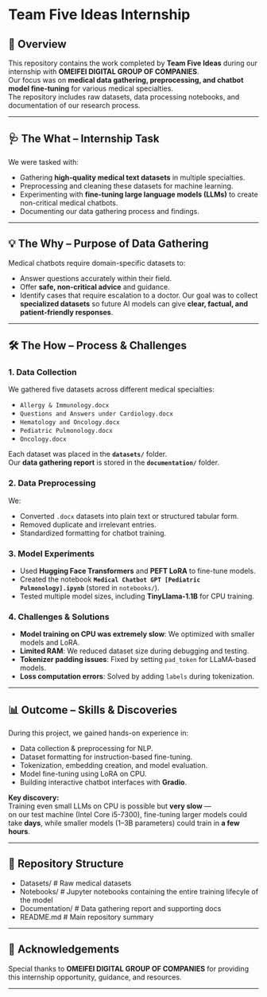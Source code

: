 # Team Five Ideas Internship

## 📌 Overview
This repository contains the work completed by **Team Five Ideas** during our internship with **OMEIFEI DIGITAL GROUP OF COMPANIES**.  
Our focus was on **medical data gathering, preprocessing, and chatbot model fine-tuning** for various medical specialties.  
The repository includes raw datasets, data processing notebooks, and documentation of our research process.

---

## 🩺 The What – Internship Task
We were tasked with:
- Gathering **high-quality medical text datasets** in multiple specialties.
- Preprocessing and cleaning these datasets for machine learning.
- Experimenting with **fine-tuning large language models (LLMs)** to create non-critical medical chatbots.
- Documenting our data gathering process and findings.

---

## 💡 The Why – Purpose of Data Gathering
Medical chatbots require domain-specific datasets to:
- Answer questions accurately within their field.
- Offer **safe, non-critical advice** and guidance.
- Identify cases that require escalation to a doctor.
Our goal was to collect **specialized datasets** so future AI models can give **clear, factual, and patient-friendly responses**.

---

## 🛠 The How – Process & Challenges
### 1. **Data Collection**
We gathered five datasets across different medical specialties:
- `Allergy & Immunology.docx`
- `Questions and Answers under Cardiology.docx`
- `Hematology and Oncology.docx`
- `Pediatric Pulmonology.docx`
- `Oncology.docx`

Each dataset was placed in the **`datasets/`** folder.  
Our **data gathering report** is stored in the **`documentation/`** folder.

### 2. **Data Preprocessing**
We:
- Converted `.docx` datasets into plain text or structured tabular form.
- Removed duplicate and irrelevant entries.
- Standardized formatting for chatbot training.

### 3. **Model Experiments**
- Used **Hugging Face Transformers** and **PEFT LoRA** to fine-tune models.
- Created the notebook **`Medical Chatbot GPT [Pediatric Pulmonology].ipynb`** (stored in `notebooks/`).
- Tested multiple model sizes, including **TinyLlama-1.1B** for CPU training.

### 4. **Challenges & Solutions**
- **Model training on CPU was extremely slow**: We optimized with smaller models and LoRA.
- **Limited RAM**: We reduced dataset size during debugging and testing.
- **Tokenizer padding issues**: Fixed by setting `pad_token` for LLaMA-based models.
- **Loss computation errors**: Solved by adding `labels` during tokenization.

---

## 📊 Outcome – Skills & Discoveries
During this project, we gained hands-on experience in:
- Data collection & preprocessing for NLP.
- Dataset formatting for instruction-based fine-tuning.
- Tokenization, embedding creation, and model evaluation.
- Model fine-tuning using LoRA on CPU.
- Building interactive chatbot interfaces with **Gradio**.

**Key discovery:**  
Training even small LLMs on CPU is possible but **very slow** —  
on our test machine (Intel Core i5-7300), fine-tuning larger models could take **days**, while smaller models (1–3B parameters) could train in **a few hours**.

---

## 📂 Repository Structure

- Datasets/ # Raw medical datasets
- Notebooks/ # Jupyter notebooks containing the entire training lifecyle of the model
- Documentation/ # Data gathering report and supporting docs
- README.md # Main repository summary

---

## 🙏 Acknowledgements
Special thanks to **OMEIFEI DIGITAL GROUP OF COMPANIES** for providing this internship opportunity, guidance, and resources.

---
